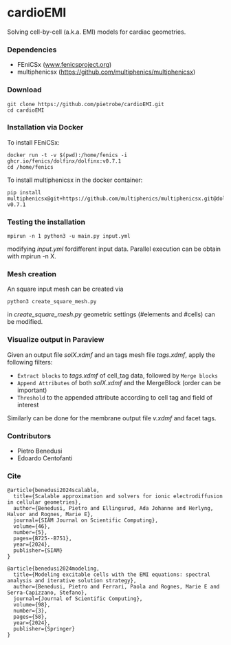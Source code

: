 # cardioEMI
Solving cell-by-cell (a.k.a. EMI) models for cardiac geometries.

### Dependencies

* FEniCSx (www.fenicsproject.org)
* multiphenicsx (https://github.com/multiphenics/multiphenicsx)


### Download

```
git clone https://github.com/pietrobe/cardioEMI.git
cd cardioEMI
```

### Installation via Docker

To install FEniCSx:

```
docker run -t -v $(pwd):/home/fenics -i ghcr.io/fenics/dolfinx/dolfinx:v0.7.1
cd /home/fenics
```

To install multiphenicsx in the docker container:

```
pip install multiphenicsx@git+https://github.com/multiphenics/multiphenicsx.git@dolfinx-v0.7.1
```

### Testing the installation

```
mpirun -n 1 python3 -u main.py input.yml
```
modifying *input.yml* fordifferent input data. Parallel execution can be obtain with mpirun -n X.

### Mesh creation 
An square input mesh can be created via 

```
python3 create_square_mesh.py
```
in *create_square_mesh.py* geometric settings (#elements and #cells) can be modified.

###  Visualize output in Paraview
Given an output file *solX.xdmf* and an tags mesh file *tags.xdmf*, apply the following filters:
+ `Extract blocks` to *tags.xdmf* of cell_tag data, followed by `Merge blocks`
+ `Append Attributes` of both *solX.xdmf* and the MergeBlock (order can be important)
+ `Threshold` to the appended attribute according to cell tag and field of interest

Similarly can be done for the membrane output file *v.xdmf* and facet tags.

### Contributors

* Pietro Benedusi
* Edoardo Centofanti

### Cite
```
@article{benedusi2024scalable,
  title={Scalable approximation and solvers for ionic electrodiffusion in cellular geometries},
  author={Benedusi, Pietro and Ellingsrud, Ada Johanne and Herlyng, Halvor and Rognes, Marie E},
  journal={SIAM Journal on Scientific Computing},
  volume={46},
  number={5},
  pages={B725--B751},
  year={2024},
  publisher={SIAM}
}

@article{benedusi2024modeling,
  title={Modeling excitable cells with the EMI equations: spectral analysis and iterative solution strategy},
  author={Benedusi, Pietro and Ferrari, Paola and Rognes, Marie E and Serra-Capizzano, Stefano},
  journal={Journal of Scientific Computing},
  volume={98},
  number={3},
  pages={58},
  year={2024},
  publisher={Springer}
}
```


